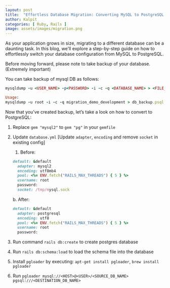 ```yaml
---
layout: post
title:  "Effortless Database Migration: Converting MySQL to PostgreSQL with pgloader Gem in Your Rails Application"
author: Kalpit
categories: [ Ruby, Rails ]
image: assets/images/migration.png
---
```


As your application grows in size, migrating to a different database can be a daunting task. In this blog, we'll explore a step-by-step guide on how to effortlessly switch your database configuration from MySQL to PostgreSQL.

Before moving forward, please note to take backup of your database. (Extremely important)

You can take backup of mysql DB as follows:

```ruby
mysqldump -u <USER_NAME> -p<PASSWORD> -i -c -q <DATABASE_NAME> > <FILE_NAME>

Usage:
mysqldump -u root -i -c -q migration_demo_development > db_backup.psql
```

Now that you’ve created backup, let’s take a look on how to convert to PostgreSQL:

1. Replace `gem "mysql2"` to  `gem "pg"` in your `gemfile`
2. Update `database.yml` [Update `adapter`, `encoding` and remove `socket` in existing config]
    1. Before:
    
    ```ruby
    default: &default
      adapter: mysql2
      encoding: utf8mb4
      pool: <%= ENV.fetch("RAILS_MAX_THREADS") { 5 } %>
      username: root
      password:
      socket: /tmp/mysql.sock
    ```
    
    b. After:
    
    ```ruby
    default: &default
      adapter: postgresql
      encoding: utf8
      pool: <%= ENV.fetch("RAILS_MAX_THREADS") { 5 } %>
      username: root
      password:
    ```
    
3. Run command `rails db:create` to create postgres database
4. Run `rails db:schema:load` to load the schema file into the database
5. Install `pgloader` by executing: `apt-get install pgloader`, `brew install pgloader`
6. Run `pgloader mysql://<HOST>@<USER>/<SOURCE_DB_NAME> pgsql:///<DESTINATION_DB_NAME>`

